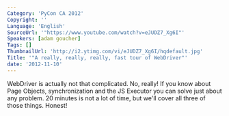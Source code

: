 ```yaml
---
Category: 'PyCon CA 2012'
Copyright: ''
Language: 'English'
SourceUrl: '"https://www.youtube.com/watch?v=eJUDZ7_Xg6I"'
Speakers: [adam goucher]
Tags: []
ThumbnailUrl: 'http://i2.ytimg.com/vi/eJUDZ7_Xg6I/hqdefault.jpg'
Title: '"A really, really, really, fast tour of WebDriver"'
date: '2012-11-10'
---
```

WebDriver is actually not that complicated. No, really! If you know about Page
Objects, synchronization and the JS Executor you can solve just about any
problem. 20 minutes is not a lot of time, but we'll cover all three of those
things. Honest!

